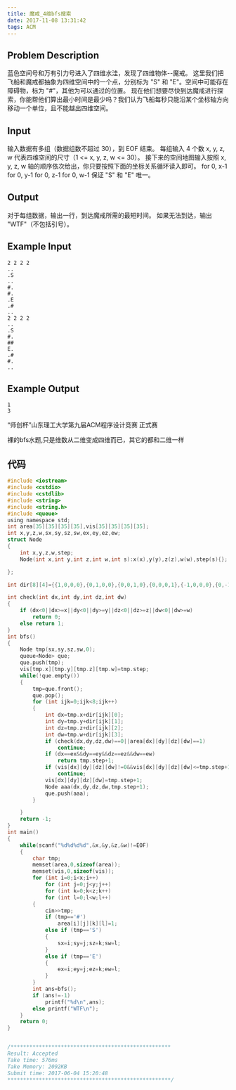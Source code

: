 ```yaml
---
title: 魔戒_4维bfs搜索
date: 2017-11-08 13:31:42
tags: ACM
---
```



## Problem Description

蓝色空间号和万有引力号进入了四维水洼，发现了四维物体--魔戒。
这里我们把飞船和魔戒都抽象为四维空间中的一个点，分别标为 "S" 和 "E"。空间中可能存在障碍物，标为 "#"，其他为可以通过的位置。
现在他们想要尽快到达魔戒进行探索，你能帮他们算出最小时间是最少吗？我们认为飞船每秒只能沿某个坐标轴方向移动一个单位，且不能越出四维空间。

## Input

输入数据有多组（数据组数不超过 30），到 EOF 结束。
每组输入 4 个数 x, y, z, w 代表四维空间的尺寸（1 <= x, y, z, w <= 30）。
接下来的空间地图输入按照 x, y, z, w 轴的顺序依次给出，你只要按照下面的坐标关系循环读入即可。
for 0, x-1
    for 0, y-1
        for 0, z-1
            for 0, w-1
保证 "S" 和 "E" 唯一。

## Output

对于每组数据，输出一行，到达魔戒所需的最短时间。
如果无法到达，输出 "WTF"（不包括引号）。

## Example Input

```
2 2 2 2
..
.S
..
#.
#.
.E
.#
..
2 2 2 2
..
.S
#.
##
E.
.#
#.
..
```
## Example Output
```
1
3
```

“师创杯”山东理工大学第九届ACM程序设计竞赛 正式赛

裸的bfs水题,只是维数从二维变成四维而已，其它的都和二维一样

## 代码
``` c
#include <iostream>
#include <cstdio>
#include <cstdlib>
#include <string>
#include <string.h>
#include <queue>
using namespace std;
int area[35][35][35][35],vis[35][35][35][35];
int x,y,z,w,sx,sy,sz,sw,ex,ey,ez,ew;
struct Node
{
    int x,y,z,w,step;
    Node(int x,int y,int z,int w,int s):x(x),y(y),z(z),w(w),step(s){};

};

int dir[8][4]={{1,0,0,0},{0,1,0,0},{0,0,1,0},{0,0,0,1},{-1,0,0,0},{0,-1,0,0},{0,0,-1,0},{0,0,0,-1}};

int check(int dx,int dy,int dz,int dw)
{
    if (dx<0||dx>=x||dy<0||dy>=y||dz<0||dz>=z||dw<0||dw>=w)
        return 0;
    else return 1;
}
int bfs()
{
    Node tmp(sx,sy,sz,sw,0);
    queue<Node> que;
    que.push(tmp);
    vis[tmp.x][tmp.y][tmp.z][tmp.w]=tmp.step;
    while(!que.empty())
    {
        tmp=que.front();
        que.pop();
        for (int ijk=0;ijk<8;ijk++)
        {
            int dx=tmp.x+dir[ijk][0];
            int dy=tmp.y+dir[ijk][1];
            int dz=tmp.z+dir[ijk][2];
            int dw=tmp.w+dir[ijk][3];
            if (check(dx,dy,dz,dw)==0||area[dx][dy][dz][dw]==1)
                continue;
            if (dx==ex&&dy==ey&&dz==ez&&dw==ew)
                return tmp.step+1;
            if (vis[dx][dy][dz][dw]!=0&&vis[dx][dy][dz][dw]<=tmp.step+1)
                continue;
            vis[dx][dy][dz][dw]=tmp.step+1;
            Node aaa(dx,dy,dz,dw,tmp.step+1);
            que.push(aaa);
        }

    }
    return -1;
}
int main()
{
    while(scanf("%d%d%d%d",&x,&y,&z,&w)!=EOF)
    {
        char tmp;
        memset(area,0,sizeof(area));
        memset(vis,0,sizeof(vis));
        for (int i=0;i<x;i++)
            for (int j=0;j<y;j++)
            for (int k=0;k<z;k++)
            for (int l=0;l<w;l++)
        {
            cin>>tmp;
            if (tmp=='#')
                area[i][j][k][l]=1;
            else if (tmp=='S')
            {
                sx=i;sy=j;sz=k;sw=l;
            }
            else if (tmp=='E')
            {
                ex=i;ey=j;ez=k;ew=l;
            }
        }
        int ans=bfs();
        if (ans!=-1)
            printf("%d\n",ans);
        else printf("WTF\n");
    }
	return 0;
}


/***************************************************
Result: Accepted
Take time: 576ms
Take Memory: 2092KB
Submit time: 2017-06-04 15:20:48
****************************************************/

```
